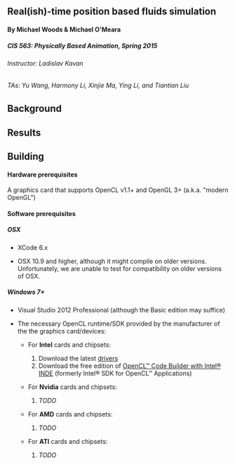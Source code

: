 ## Real(ish)-time position based fluids simulation

#### By Michael Woods & Michael O'Meara
##### CIS 563: Physically Based Animation, Spring 2015
###### Instructor: Ladislav Kavan
###### TAs: Yu Wang, Harmony Li, Xinjie Ma, Ying Li, and Tiantian Liu

Background
----------


Results
-------



Building 
--------

#### Hardware prerequisites
A graphics card that supports OpenCL v1.1+ and OpenGL 3+ (a.k.a. "modern OpenGL")

#### Software prerequisites

##### OSX

- XCode 6.x

- OSX 10.9 and higher, although it might compile on older versions. Unfortunately,
we are unable to test for compatibility on older versions of OSX.

##### Windows 7+

- Visual Studio 2012 Professional (although the Basic edition may suffice)

- The necessary OpenCL runtime/SDK provided by the manufacturer of the
  the graphics card/devices:

  - For __Intel__ cards and chipsets:
    1. Download the latest [drivers](https://software.intel.com/en-us/articles/opencl-drivers)
    2. Download the free edition of [OpenCL™ Code Builder with Intel® INDE](https://software.intel.com/en-us/intel-opencl) 
       (formerly Intel® SDK for OpenCL™ Applications)

  - For __Nvidia__ cards and chipsets: 
    1. *TODO*

  - For __AMD__ cards and chipsets:
    1. *TODO*

  - For __ATI__ cards and chipsets: 
    1. *TODO*
